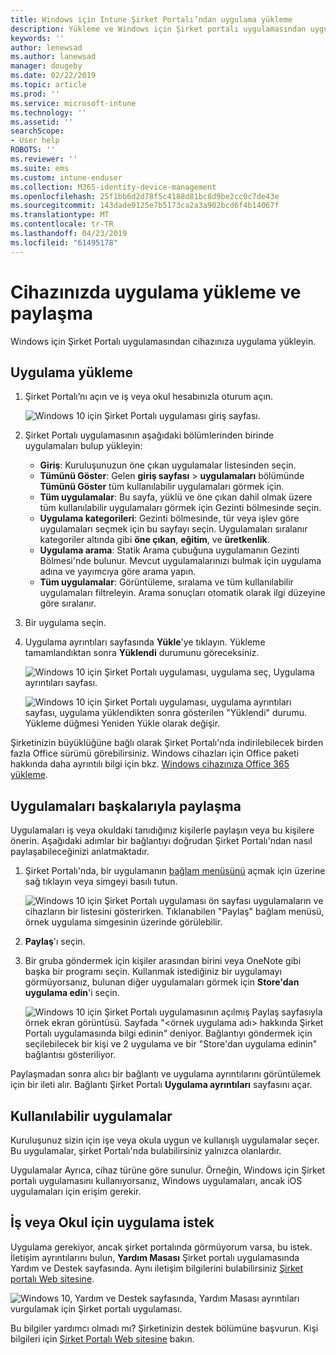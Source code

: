 ```yaml
---
title: Windows için Intune Şirket Portalı’ndan uygulama yükleme
description: Yükleme ve Windows için Şirket portalı uygulamasından uygulama paylaşma
keywords: ''
author: lenewsad
ms.author: lanewsad
manager: dougeby
ms.date: 02/22/2019
ms.topic: article
ms.prod: ''
ms.service: microsoft-intune
ms.technology: ''
ms.assetid: ''
searchScope:
- User help
ROBOTS: ''
ms.reviewer: ''
ms.suite: ems
ms.custom: intune-enduser
ms.collection: M365-identity-device-management
ms.openlocfilehash: 25f1bb6d2d78f5c4188d81bc8d9be2cc0c7de43e
ms.sourcegitcommit: 143dade9125e7b5173ca2a3a902bcd6f4b14067f
ms.translationtype: MT
ms.contentlocale: tr-TR
ms.lasthandoff: 04/23/2019
ms.locfileid: "61495178"
---
```

# <a name="install-and-share-apps-on-your-device"></a>Cihazınızda uygulama yükleme ve paylaşma
Windows için Şirket Portalı uygulamasından cihazınıza uygulama yükleyin.

## <a name="install-apps"></a>Uygulama yükleme

1. Şirket Portalı’nı açın ve iş veya okul hesabınızla oturum açın.  

    ![Windows 10 için Şirket Portalı uygulaması giriş sayfası.](./media/RS1_AppDetailsPage_Installed_03.png)    
2. Şirket Portalı uygulamasının aşağıdaki bölümlerinden birinde uygulamaları bulup yükleyin:  

    * **Giriş**: Kuruluşunuzun öne çıkan uygulamalar listesinden seçin.  
    * **Tümünü Göster**: Gelen **giriş sayfası** > **uygulamaları** bölümünde **Tümünü Göster** tüm kullanılabilir uygulamaları görmek için.  
    * **Tüm uygulamalar**: Bu sayfa, yüklü ve öne çıkan dahil olmak üzere tüm kullanılabilir uygulamaları görmek için Gezinti bölmesinde seçin.  
    * **Uygulama kategorileri**: Gezinti bölmesinde, tür veya işlev göre uygulamaları seçmek için bu sayfayı seçin. Uygulamaları sıralanır kategoriler altında gibi **öne çıkan**, **eğitim**, ve **üretkenlik**.  
    * **Uygulama arama**: Statik Arama çubuğuna uygulamanın Gezinti Bölmesi'nde bulunur.  Mevcut uygulamalarınızı bulmak için uygulama adına ve yayımcıya göre arama yapın.  
    * **Tüm uygulamalar**: Görüntüleme, sıralama ve tüm kullanılabilir uygulamaları filtreleyin. Arama sonuçları otomatik olarak ilgi düzeyine göre sıralanır.  

3. Bir uygulama seçin.   
4. Uygulama ayrıntıları sayfasında **Yükle**'ye tıklayın. Yükleme tamamlandıktan sonra **Yüklendi** durumunu göreceksiniz.  

    ![Windows 10 için Şirket Portalı uygulaması, uygulama seç, Uygulama ayrıntıları sayfası.](./media/RS1_AppDetailsPage_Installed_02.png)  
    
    ![Windows 10 için Şirket Portalı uygulaması, uygulama ayrıntıları sayfası, uygulama yüklendikten sonra gösterilen "Yüklendi" durumu. Yükleme düğmesi Yeniden Yükle olarak değişir.](./media/RS1_AppDetailsPage_Installed_01.png)    

 Şirketinizin büyüklüğüne bağlı olarak Şirket Portalı'nda indirilebilecek birden fazla Office sürümü görebilirsiniz. Windows cihazları için Office paketi hakkında daha ayrıntılı bilgi için bkz. [Windows cihazınıza Office 365 yükleme](./install-office-windows.md).

## <a name="share-apps-with-others"></a>Uygulamaları başkalarıyla paylaşma  
Uygulamaları iş veya okuldaki tanıdığınız kişilerle paylaşın veya bu kişilere önerin. Aşağıdaki adımlar bir bağlantıyı doğrudan Şirket Portalı'ndan nasıl paylaşabileceğinizi anlatmaktadır.

1. Şirket Portalı'nda, bir uygulamanın [bağlam menüsünü](https://docs.microsoft.com//windows/uwp/design/controls-and-patterns/menus) açmak için üzerine sağ tıklayın veya simgeyi basılı tutun.  

    ![Windows 10 için Şirket Portalı uygulaması ön sayfası uygulamaların ve cihazların bir listesini gösterirken. Tıklanabilen "Paylaş" bağlam menüsü, örnek uygulama simgesinin üzerinde görülebilir. ](./media/1808_ShareContext_CP_Windows.png)  

2. **Paylaş**'ı seçin.
3. Bir gruba göndermek için kişiler arasından birini veya OneNote gibi başka bir programı seçin. Kullanmak istediğiniz bir uygulamayı görmüyorsanız, bulunan diğer uygulamaları görmek için **Store'dan uygulama edin**'i seçin.  

    ![Windows 10 için Şirket Portalı uygulamasının açılmış Paylaş sayfasıyla örnek ekran görüntüsü. Sayfada "<örnek uygulama adı> hakkında Şirket Portalı uygulamasında bilgi edinin" deniyor. Bağlantıyı göndermek için seçilebilecek bir kişi ve 2 uygulama ve bir "Store'dan uygulama edinin" bağlantısı gösteriliyor. ](./media/1808_ShareApps_CP_Windows.png) 

Paylaşmadan sonra alıcı bir bağlantı ve uygulama ayrıntılarını görüntülemek için bir ileti alır. Bağlantı Şirket Portalı **Uygulama ayrıntıları** sayfasını açar. 

## <a name="available-apps"></a>Kullanılabilir uygulamalar  

Kuruluşunuz sizin için işe veya okula uygun ve kullanışlı uygulamalar seçer. Bu uygulamalar, şirket Portalı'nda bulabilirsiniz yalnızca olanlardır.  

Uygulamalar Ayrıca, cihaz türüne göre sunulur. Örneğin, Windows için Şirket portalı uygulamasını kullanıyorsanız, Windows uygulamaları, ancak iOS uygulamaları için erişim gerekir.  

## <a name="request-an-app-for-work-or-school"></a>İş veya Okul için uygulama istek  
Uygulama gerekiyor, ancak şirket portalında görmüyorum varsa, bu istek. İletişim ayrıntılarını bulun, **Yardım Masası** Şirket portalı uygulamasında Yardım ve Destek sayfasında. Aynı iletişim bilgilerini bulabilirsiniz [Şirket portalı Web sitesine](https://go.microsoft.com/fwlink/?linkid=2010980).    

  ![Windows 10, Yardım ve Destek sayfasında, Yardım Masası ayrıntıları vurgulamak için Şirket portalı uygulaması. ](./media/1812_UCP_Help_Support_helpdesk.png)  


Bu bilgiler yardımcı olmadı mı? Şirketinizin destek bölümüne başvurun. Kişi bilgileri için [Şirket Portalı Web sitesine](https://go.microsoft.com/fwlink/?linkid=2010980) bakın.  
